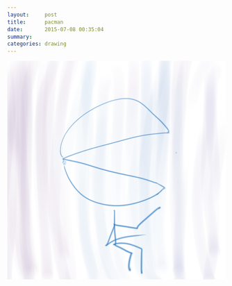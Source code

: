 ```yaml
---
layout:     post
title:      pacman
date:       2015-07-08 00:35:04
summary:    
categories: drawing
---
```

![pacman](/images/blog/pacman.png "and the pale blue dot")